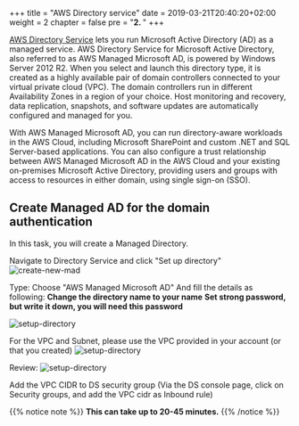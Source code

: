 +++
title = "AWS Directory service"
date = 2019-03-21T20:40:20+02:00
weight = 2
chapter = false
pre = "<b>2. </b>"
+++

[AWS Directory Service](https://docs.aws.amazon.com/directoryservice/latest/admin-guide/directory_microsoft_ad.html) lets you run Microsoft Active Directory (AD) as a managed service. AWS Directory Service for Microsoft Active Directory, also referred to as AWS Managed Microsoft AD, is powered by Windows Server 2012 R2. When you select and launch this directory type, it is created as a highly available pair of domain controllers connected to your virtual private cloud (VPC). The domain controllers run in different Availability Zones in a region of your choice. Host monitoring and recovery, data replication, snapshots, and software updates are automatically configured and managed for you.

With AWS Managed Microsoft AD, you can run directory-aware workloads in the AWS Cloud, including Microsoft SharePoint and custom .NET and SQL Server-based applications. You can also configure a trust relationship between AWS Managed Microsoft AD in the AWS Cloud and your existing on-premises Microsoft Active Directory, providing users and groups with access to resources in either domain, using single sign-on (SSO).

## Create Managed AD for the domain authentication

In this task, you will create a Managed Directory.

Navigate to Directory Service and click &quot;Set up directory&quot;
![create-new-mad](/img/Steps/create-new-mad.png?classes=border,shadow)

Type: Choose &quot;AWS Managed Microsoft AD&quot;
And fill the details as following:
**Change the directory name to your name**
**Set strong password, but write it down, you will need this password**

![setup-directory](/img/Steps/mad-settings.png?classes=border,shadow)

For the VPC and Subnet, please use the VPC provided in your account (or that you created)
![setup-directory](/img/Steps/mad-vpc.png?classes=border,shadow)

Review:
![setup-directory](/img/Steps/mad-review.png?classes=border,shadow)

Add the VPC CIDR to DS security group (Via the DS console page, click on Security groups, and add the VPC cidr as Inbound rule)

{{% notice note %}}
**This can take up to 20-45 minutes.**
{{% /notice %}}

